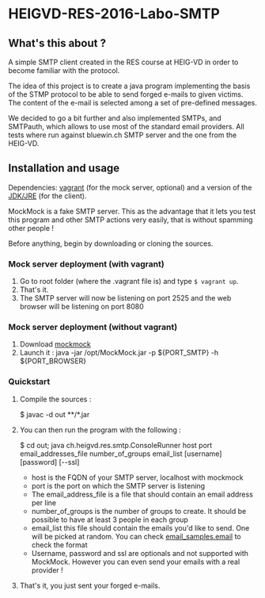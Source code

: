 # HEIGVD-RES-2016-Labo-SMTP

## What's this about ?
A simple SMTP client created in the RES course at HEIG-VD in order to become familiar with the protocol.

The idea of this project is to create a java program implementing the basis of the STMP protocol to be able
to send forged e-mails to given victims. The content of the e-mail is selected among a set of pre-defined messages.

We decided to go a bit further and also implemented SMTPs, and SMTPauth, which allows to use most of the
standard email providers. All tests where run against bluewin.ch SMTP server and the one from the HEIG-VD.

## Installation and usage

Dependencies: [vagrant](https://www.vagrantup.com/) (for the mock server, optional) and a version of the [JDK/JRE](https://www.oracle.com/technetwork/java/javase/downloads/index.html) (for the client).

MockMock is a fake SMTP server. This as the advantage that it lets you test this program and other SMTP actions very easily, that is without spamming other people !

Before anything, begin by downloading or cloning the sources.

### Mock server deployment (with vagrant)
1. Go to root folder (where the .vagrant file is) and type `$ vagrant up`.
2. That's it.
3. The SMTP server will now be listening on port 2525 and the web browser will be listening on port 8080

### Mock server deployment (without vagrant)
1. Download [mockmock](https://raw.githubusercontent.com/tweakers-dev/MockMock/master/release/MockMock.jar)
2. Launch it : java -jar /opt/MockMock.jar -p ${PORT_SMTP} -h ${PORT_BROWSER} 


### Quickstart
1. Compile the sources :

    $ javac -d out **/*.jar
    
2. You can then run the program with the following :
    
    $ cd out; java ch.heigvd.res.smtp.ConsoleRunner host port email_addresses_file number_of_groups email_list [username] [password] [--ssl]

    * host is the FQDN of your SMTP server, localhost with mockmock
    * port is the port on which the SMTP server is listening
    * The email_address_file is a file that should contain an email address per line
    * number_of_groups is the number of groups to create. It should be possible to have at least 3 people in each group
    * email_list this file should contain the emails you'd like to send. One will be picked at random. You can check [email_samples.email](./email_samples.email) to check the format
    * Username, password and ssl are optionals and not supported with MockMock. However you can even send your emails with a real provider !
    
3. That's it, you just sent your forged e-mails.
